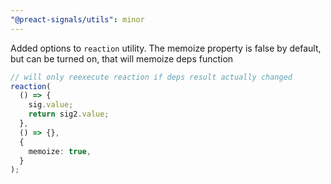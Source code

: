 ```yaml
---
"@preact-signals/utils": minor
---
```


Added options to `reaction` utility.
The memoize property is false by default, but can be turned on, that will memoize deps function

```ts
// will only reexecute reaction if deps result actually changed
reaction(
  () => {
    sig.value;
    return sig2.value;
  },
  () => {},
  {
    memoize: true,
  }
);
```
